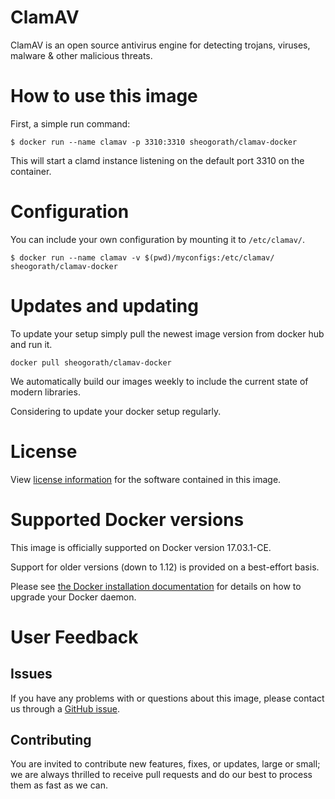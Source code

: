 ClamAV
===


ClamAV is an open source antivirus engine for detecting trojans, viruses, malware & other malicious threats.


# How to use this image

First, a simple run command:

```console
$ docker run --name clamav -p 3310:3310 sheogorath/clamav-docker
```

This will start a clamd instance listening on the default port 3310 on the container.

# Configuration

You can include your own configuration by mounting it to `/etc/clamav/`.

```console
$ docker run --name clamav -v $(pwd)/myconfigs:/etc/clamav/ sheogorath/clamav-docker
```


# Updates and updating

To update your setup simply pull the newest image version from docker hub and run it.

```console
docker pull sheogorath/clamav-docker
```

We automatically build our images weekly to include the current state of modern libraries.

Considering to update your docker setup regularly.


# License

View [license information](https://github.com/vrtadmin/clamav-devel) for the software contained in this image.


# Supported Docker versions

This image is officially supported on Docker version 17.03.1-CE.

Support for older versions (down to 1.12) is provided on a best-effort basis.

Please see [the Docker installation documentation](https://docs.docker.com/installation/) for details on how to upgrade your Docker daemon.


# User Feedback

## Issues

If you have any problems with or questions about this image, please contact us through a [GitHub issue](https://github.com/SISheogorath/clamav-docker/issues).

## Contributing

You are invited to contribute new features, fixes, or updates, large or small; we are always thrilled to receive pull requests and do our best to process them as fast as we can.
